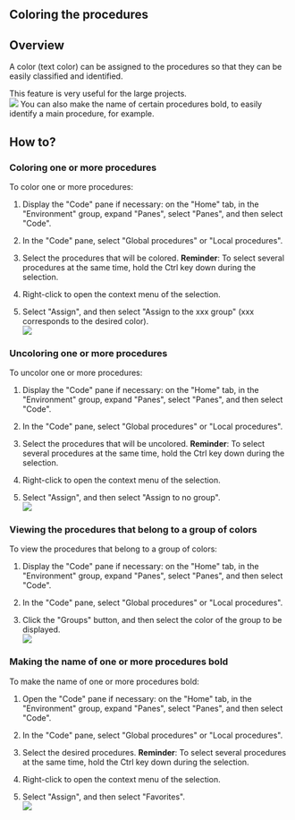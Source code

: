 


## Coloring the procedures
			



<a name="NOTE1"></a>
<a name="NOTE1_1"></a>


## Overview
<a name="overview_ELTTEXTE000172"></a>
A color (text color) can be assigned to the procedures so that they can be easily classified and identified.

This feature is very useful for the large projects.<br>![](https://doc.pcsoft.fr/en-US/images/image.awp?langid=3&name=Coloration_proc%E9dure%20-%20HC%20N%B0003.GIF)
You can also make the name of certain procedures bold, to easily identify a main procedure, for example.

<a name="NOTE2"></a>
<a name="NOTE2_1"></a>


## How to?
<a name="how_ELTTEXTE000196"></a>


### Coloring one or more procedures
<a name="coloring_one_more_procedures_ELTPARAGRAPHE000022"></a>

To color one or more procedures:

1. Display the "Code" pane if necessary: on the "Home" tab, in the "Environment" group, expand "Panes", select "Panes", and then select "Code".

2. In the "Code" pane, select "Global procedures" or "Local procedures".

3. Select the procedures that will be colored.
	**Reminder**: To select several procedures at the same time, hold the Ctrl key down during the selection.

4. Right-click to open the context menu of the selection. 

5. Select "Assign", and then select "Assign to the xxx group" (xxx corresponds to the desired color). <br>![](https://doc.pcsoft.fr/en-US/images/image.awp?langid=3&name=Coloration_proc%E9dure%20-%20HC%20N%B0001.GIF)




<a name="NOTE2_2"></a>


### Uncoloring one or more procedures
<a name="uncoloring_one_more_procedures_ELTPARAGRAPHE000050"></a>

To uncolor one or more procedures:

1. Display the "Code" pane if necessary: on the "Home" tab, in the "Environment" group, expand "Panes", select "Panes", and then select "Code".

2. In the "Code" pane, select "Global procedures" or "Local procedures".

3. Select the procedures that will be uncolored.
	**Reminder**: To select several procedures at the same time, hold the Ctrl key down during the selection.

4. Right-click to open the context menu of the selection. 

5. Select "Assign", and then select "Assign to no group". <br>![](https://doc.pcsoft.fr/en-US/images/image.awp?langid=3&name=Coloration_proc%E9dure%20-%20HC%20N%B0001%201.GIF)




<a name="NOTE2_3"></a>


### Viewing the procedures that belong to a group of colors
<a name="viewing_the_procedures_that_belong_group_colors_ELTPARAGRAPHE000078"></a>

To view the procedures that belong to a group of colors:

1. Display the "Code" pane if necessary: on the "Home" tab, in the "Environment" group, expand "Panes", select "Panes", and then select "Code".

2. In the "Code" pane, select "Global procedures" or "Local procedures".

3. Click the "Groups" button, and then select the color of the group to be displayed. <br>![](https://doc.pcsoft.fr/en-US/images/image.awp?langid=3&name=Coloration_proc%E9dure%20-%20HC%20N%B0002.GIF)




<a name="NOTE2_4"></a>


### Making the name of one or more procedures bold
<a name="making_the_name_one_more_procedures_bold_ELTPARAGRAPHE000102"></a>

To make the name of one or more procedures bold:

1. Open the "Code" pane if necessary: on the "Home" tab, in the "Environment" group, expand "Panes", select "Panes", and then select "Code".

2. In the "Code" pane, select "Global procedures" or "Local procedures".

3. Select the desired procedures.
	**Reminder**: To select several procedures at the same time, hold the Ctrl key down during the selection.

4. Right-click to open the context menu of the selection. 

5. Select "Assign", and then select "Favorites". <br>![](https://doc.pcsoft.fr/en-US/images/image.awp?langid=3&name=Coloration_proc%E9dure%20-%20HC%20N%B0001%202.GIF)






